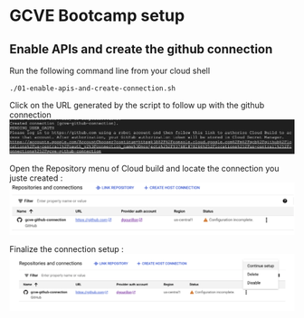 # GCVE Bootcamp setup

## Enable APIs and create the github connection


Run the following command line from your cloud shell  
```
./01-enable-apis-and-create-connection.sh
```
Click on the URL generated by the script to follow up with the github connection  
![alt text](images/repository_connection.png?raw=true)  

Open the Repository menu of Cloud build and locate the connection you juste created :  
![alt text](images/connection_incomplete.png?raw=true)  

Finalize the connection setup :  
![alt text](images/connection_finalize.png?raw=true)  